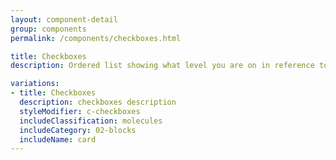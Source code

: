 ```yaml
---
layout: component-detail
group: components
permalink: /components/checkboxes.html

title: Checkboxes
description: Ordered list showing what level you are on in reference to the site

variations:
- title: Checkboxes
  description: checkboxes description
  styleModifier: c-checkboxes
  includeClassification: molecules
  includeCategory: 02-blocks
  includeName: card
---
```

